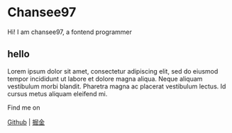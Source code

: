 # Chansee97

Hi! I am chansee97, a fontend programmer

## hello

Lorem ipsum dolor sit amet, consectetur adipiscing elit, sed do eiusmod tempor incididunt ut labore et dolore magna aliqua. Neque aliquam vestibulum morbi blandit. Pharetra magna ac placerat vestibulum lectus. Id cursus metus aliquam eleifend mi. 

Find me on

[Github](https://github.com/chansee97) | [掘金](https://juejin.cn/user/3826745248595550)